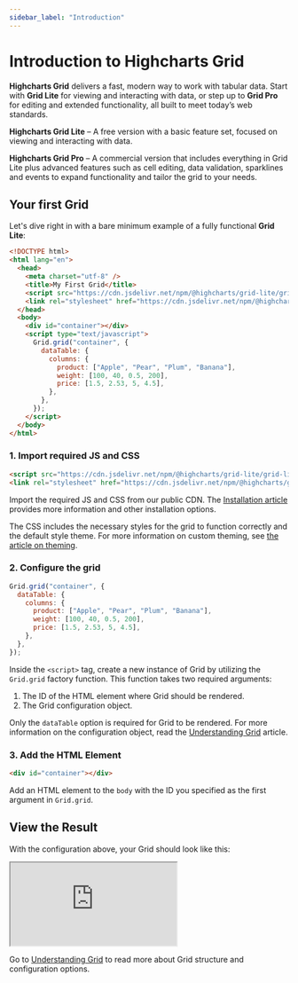 ```yaml
---
sidebar_label: "Introduction"
---
```


# Introduction to Highcharts Grid

**Highcharts Grid** delivers a fast, modern way to work with tabular data. Start with **Grid Lite** for viewing and interacting with data, or step up to **Grid Pro** for editing and extended functionality, all built to meet today’s web standards.

**Highcharts Grid Lite** – A free version with a basic feature set, focused on viewing and interacting with data.

**Highcharts Grid Pro** – A commercial version that includes everything in Grid Lite plus advanced features such as cell editing, data validation, sparklines and events to expand functionality and tailor the grid to your needs.

## Your first Grid

Let's dive right in with a bare minimum example of a fully functional **Grid Lite**:

```html
<!DOCTYPE html>
<html lang="en">
  <head>
    <meta charset="utf-8" />
    <title>My First Grid</title>
    <script src="https://cdn.jsdelivr.net/npm/@highcharts/grid-lite/grid-lite.js"></script>
    <link rel="stylesheet" href="https://cdn.jsdelivr.net/npm/@highcharts/grid-lite/css/grid-lite.css" />
  </head>
  <body>
    <div id="container"></div>
    <script type="text/javascript">
      Grid.grid("container", {
        dataTable: {
          columns: {
            product: ["Apple", "Pear", "Plum", "Banana"],
            weight: [100, 40, 0.5, 200],
            price: [1.5, 2.53, 5, 4.5],
          },
        },
      });
    </script>
  </body>
</html>
```

### 1. Import required JS and CSS

```html
<script src="https://cdn.jsdelivr.net/npm/@highcharts/grid-lite/grid-lite.js"></script>
<link rel="stylesheet" href="https://cdn.jsdelivr.net/npm/@highcharts/grid-lite/css/grid-lite.css" />
```

Import the required JS and CSS from our public CDN. The [Installation article](https://www.highcharts.com/docs/grid/installation) provides more information and other installation options.

The CSS includes the necessary styles for the grid to function correctly and the default style theme. For more information on custom theming, see [the article on theming](https://www.highcharts.com/docs/grid/theming/theming).

### 2. Configure the grid

```js
Grid.grid("container", {
  dataTable: {
    columns: {
      product: ["Apple", "Pear", "Plum", "Banana"],
      weight: [100, 40, 0.5, 200],
      price: [1.5, 2.53, 5, 4.5],
    },
  },
});
```

Inside the `<script>` tag, create a new instance of Grid by utilizing the `Grid.grid` factory function. This function takes two required arguments:

1. The ID of the HTML element where Grid should be rendered.
2. The Grid configuration object.

Only the `dataTable` option is required for Grid to be rendered. For more information on the configuration object, read the [Understanding Grid](https://www.highcharts.com/docs/grid/understanding-grid) article.

### 3. Add the HTML Element

```html
<div id="container"></div>
```

Add an HTML element to the `body` with the ID you specified as the first argument in `Grid.grid`.

## View the Result

With the configuration above, your Grid should look like this:

<iframe src="https://www.highcharts.com/samples/embed/grid/demo/your-first-grid?force-light-theme" allow="fullscreen"></iframe>

Go to [Understanding Grid](https://www.highcharts.com/docs/grid/understanding-grid) to read more about Grid structure and configuration options.
